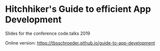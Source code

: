 # Hitchhiker's Guide to efficient App Development
Slides for the conference code.talks 2019

Online version: https://tbsschroeder.github.io/guide-to-app-development

